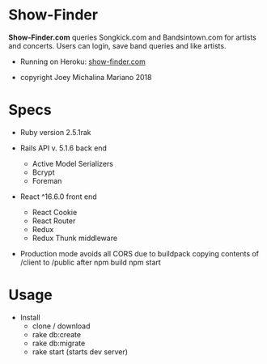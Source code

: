 Show-Finder
======
**Show-Finder.com** queries Songkick.com and Bandsintown.com for artists and concerts.
Users can login, save band queries and like artists.

* Running on Heroku: [show-finder.com](https://www.show-finder.com)

* copyright Joey Michalina Mariano 2018

# Specs

* Ruby version 2.5.1rak

* Rails API v. 5.1.6 back end
  - Active Model Serializers
  - Bcrypt
  - Foreman

* React ^16.6.0 front end
  - React Cookie
  - React Router
  - Redux
  - Redux Thunk middleware

* Production mode avoids all CORS due to buildpack copying contents of /client to /public after npm build npm start

# Usage

* Install
  - clone / download
  - rake db:create
  - rake db:migrate
  - rake start (starts dev server)
